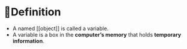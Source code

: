 # 📝Definition
- A named [[object]] is called a variable.
- A variable is a box in the **computer’s memory** that holds **temporary information**.
